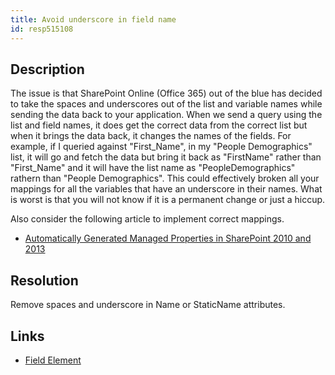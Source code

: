 ```yaml
---
title: Avoid underscore in field name
id: resp515108
---
```

## Description
The issue is that SharePoint Online (Office 365) out of the blue has decided to take the spaces and underscores out of the list and variable names while sending the data back to your application. When we send a query using the list and field names, it does get the correct data from the correct list but when it brings the data back, it changes the names of the fields. For example, if I queried against "First_Name", in my "People Demographics" list, it will go and fetch the data but bring it back as "FirstName" rather than "First_Name" and it will have the list name as "PeopleDemographics" rathern than "People Demographics". This could effectively broken all your mappings for all the variables that have an underscore in their names. What is worst is that you will not know if it is a permanent change or just a hiccup.

Also consider the following article to implement correct mappings.
- [Automatically Generated Managed Properties in SharePoint 2010 and 2013](http://www.hersheytech.com/Blog/SharePoint/tabid/197/entryid/37/Default.aspx)

## Resolution
Remove spaces and underscore in Name or StaticName attributes.

## Links
- [Field Element](http://msdn.microsoft.com/en-us/library/office/aa979575.aspx)
